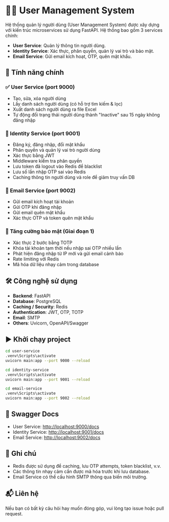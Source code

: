 # 🧑‍💼 User Management System

Hệ thống quản lý người dùng (User Management System) được xây dựng với kiến trúc microservices sử dụng FastAPI. Hệ thống bao gồm 3 services chính:

- **User Service**: Quản lý thông tin người dùng.
- **Identity Service**: Xác thực, phân quyền, quản lý vai trò và bảo mật.
- **Email Service**: Gửi email kích hoạt, OTP, quên mật khẩu.

## 🚀 Tính năng chính

### ✅ User Service (port 9000)
- Tạo, sửa, xóa người dùng
- Lấy danh sách người dùng (có hỗ trợ tìm kiếm & lọc)
- Xuất danh sách người dùng ra file Excel
- Tự động đổi trạng thái người dùng thành "Inactive" sau 15 ngày không đăng nhập

### 🔐 Identity Service (port 9001)
- Đăng ký, đăng nhập, đổi mật khẩu
- Phân quyền và quản lý vai trò người dùng
- Xác thực bằng JWT
- Middleware kiểm tra phân quyền
- Lưu token đã logout vào Redis để blacklist
- Lưu số lần nhập OTP sai vào Redis
- Caching thông tin người dùng và role để giảm truy vấn DB

### 📧 Email Service (port 9002)
- Gửi email kích hoạt tài khoản
- Gửi OTP khi đăng nhập
- Gửi email quên mật khẩu
- Xác thực OTP và token quên mật khẩu

### 🔐 Tăng cường bảo mật (Giai đoạn 1)
- Xác thực 2 bước bằng TOTP
- Khóa tài khoản tạm thời nếu nhập sai OTP nhiều lần
- Phát hiện đăng nhập từ IP mới và gửi email cảnh báo
- Rate limiting với Redis
- Mã hóa dữ liệu nhạy cảm trong database

## 🛠️ Công nghệ sử dụng
- **Backend**: FastAPI
- **Database**: PostgreSQL
- **Caching / Security**: Redis
- **Authentication**: JWT, OTP, TOTP
- **Email**: SMTP
- **Others**: Uvicorn, OpenAPI/Swagger

## ▶️ Khởi chạy project

```bash
cd user-service
.venv\Scripts\activate
uvicorn main:app --port 9000 --reload

cd identity-service
.venv\Scripts\activate
uvicorn main:app --port 9001 --reload

cd email-service
.venv\Scripts\activate
uvicorn main:app --port 9002 --reload
```

## 🧪 Swagger Docs
- User Service: [http://localhost:9000/docs](http://localhost:9000/docs)
- Identity Service: [http://localhost:9001/docs](http://localhost:9001/docs)
- Email Service: [http://localhost:9002/docs](http://localhost:9002/docs)

## 📌 Ghi chú
- Redis được sử dụng để caching, lưu OTP attempts, token blacklist, v.v.
- Các thông tin nhạy cảm cần được mã hóa trước khi lưu database.
- Email Service có thể cấu hình SMTP thông qua biến môi trường.

## 📬 Liên hệ
Nếu bạn có bất kỳ câu hỏi hay muốn đóng góp, vui lòng tạo issue hoặc pull request.
